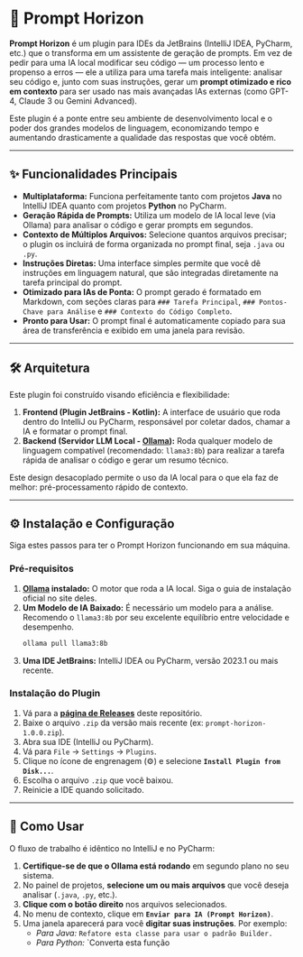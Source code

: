 # 🚀 Prompt Horizon

**Prompt Horizon** é um plugin para IDEs da JetBrains (IntelliJ IDEA, PyCharm, etc.) que o transforma em um assistente de geração de prompts. Em vez de pedir para uma IA local modificar seu código — um processo lento e propenso a erros — ele a utiliza para uma tarefa mais inteligente: analisar seu código e, junto com suas instruções, gerar um **prompt otimizado e rico em contexto** para ser usado nas mais avançadas IAs externas (como GPT-4, Claude 3 ou Gemini Advanced).

Este plugin é a ponte entre seu ambiente de desenvolvimento local e o poder dos grandes modelos de linguagem, economizando tempo e aumentando drasticamente a qualidade das respostas que você obtém.

---

## ✨ Funcionalidades Principais

*   **Multiplataforma:** Funciona perfeitamente tanto com projetos **Java** no IntelliJ IDEA quanto com projetos **Python** no PyCharm.
*   **Geração Rápida de Prompts:** Utiliza um modelo de IA local leve (via Ollama) para analisar o código e gerar prompts em segundos.
*   **Contexto de Múltiplos Arquivos:** Selecione quantos arquivos precisar; o plugin os incluirá de forma organizada no prompt final, seja `.java` ou `.py`.
*   **Instruções Diretas:** Uma interface simples permite que você dê instruções em linguagem natural, que são integradas diretamente na tarefa principal do prompt.
*   **Otimizado para IAs de Ponta:** O prompt gerado é formatado em Markdown, com seções claras para `### Tarefa Principal`, `### Pontos-Chave para Análise` e `### Contexto do Código Completo`.
*   **Pronto para Usar:** O prompt final é automaticamente copiado para sua área de transferência e exibido em uma janela para revisão.

---

## 🛠️ Arquitetura

Este plugin foi construído visando eficiência e flexibilidade:

1.  **Frontend (Plugin JetBrains - Kotlin):** A interface de usuário que roda dentro do IntelliJ ou PyCharm, responsável por coletar dados, chamar a IA e formatar o prompt final.
2.  **Backend (Servidor LLM Local - [Ollama](https://ollama.com/)):** Roda qualquer modelo de linguagem compatível (recomendado: `llama3:8b`) para realizar a tarefa rápida de analisar o código e gerar um resumo técnico.

Este design desacoplado permite o uso da IA local para o que ela faz de melhor: pré-processamento rápido de contexto.

---

## ⚙️ Instalação e Configuração

Siga estes passos para ter o Prompt Horizon funcionando em sua máquina.

### Pré-requisitos

1.  **[Ollama](https://ollama.com/) instalado:** O motor que roda a IA local. Siga o guia de instalação oficial no site deles.
2.  **Um Modelo de IA Baixado:** É necessário um modelo para a análise. Recomendo o `llama3:8b` por seu excelente equilíbrio entre velocidade e desempenho.
    ```bash
    ollama pull llama3:8b
    ```
3.  **Uma IDE JetBrains:** IntelliJ IDEA ou PyCharm, versão 2023.1 ou mais recente.

### Instalação do Plugin

1.  Vá para a **[página de Releases](https://github.com/isaquemsf/prompt-horizon/releases)** deste repositório.
2.  Baixe o arquivo `.zip` da versão mais recente (ex: `prompt-horizon-1.0.0.zip`).
3.  Abra sua IDE (IntelliJ ou PyCharm).
4.  Vá para `File` -> `Settings` -> `Plugins`.
5.  Clique no ícone de engrenagem (⚙️) e selecione **`Install Plugin from Disk...`**.
6.  Escolha o arquivo `.zip` que você baixou.
7.  Reinicie a IDE quando solicitado.

---

## 🚀 Como Usar

O fluxo de trabalho é idêntico no IntelliJ e no PyCharm:

1.  **Certifique-se de que o Ollama está rodando** em segundo plano no seu sistema.
2.  No painel de projetos, **selecione um ou mais arquivos** que você deseja analisar (`.java`, `.py`, etc.).
3.  **Clique com o botão direito** nos arquivos selecionados.
4.  No menu de contexto, clique em **`Enviar para IA (Prompt Horizon)`**.
5.  Uma janela aparecerá para você **digitar suas instruções**. Por exemplo:
    *   *Para Java:* `Refatore esta classe para usar o padrão Builder.`
    *   *Para Python:* `Converta esta função
